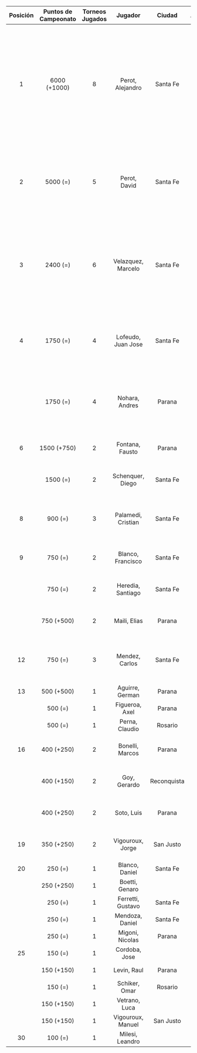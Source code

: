 |  Posición  |  Puntos de Campeonato  |  Torneos Jugados  |      Jugador       |   Ciudad    |  Afiliación  |                                          Puntos sumados                                          |
|:----------:|:----------------------:|:-----------------:|:------------------:|:-----------:|:------------:|:------------------------------------------------------------------------------------------------:|
|     1      |      6000 (+1000)      |         8         |  Perot, Alejandro  |  Santa Fe   |   Atemeli    | 1000 (T04) + 1000 (T06) + 1000 (T08) + 750 (T07) + 750 (T02) + 500 (T05) + 500 (T03) + 500 (T01) |
|     2      |        5000 (=)        |         5         |    Perot, David    |  Santa Fe   |   Atemeli    |                  1000 (T05) + 1000 (T07) + 1000 (T02) + 1000 (T03) + 1000 (T01)                  |
|     3      |        2400 (=)        |         6         | Velazquez, Marcelo |  Santa Fe   |   AteMeLi    |              750 (T06) + 500 (T02) + 500 (T01) + 250 (T03) + 250 (T05) + 150 (T07)               |
|     4      |        1750 (=)        |         4         | Lofeudo, Juan Jose |  Santa Fe   |   Atemeli    |                          750 (T05) + 500 (T07) + 250 (T03) + 250 (T01)                           |
|            |        1750 (=)        |         4         |   Nohara, Andres   |   Parana    |              |                          500 (T06) + 500 (T04) + 500 (T02) + 250 (T03)                           |
|     6      |      1500 (+750)       |         2         |  Fontana, Fausto   |   Parana    |   Aspatem    |                                      750 (T04) + 750 (T08)                                       |
|            |        1500 (=)        |         2         |  Schenquer, Diego  |  Santa Fe   |   Atemeli    |                                      750 (T03) + 750 (T01)                                       |
|     8      |        900 (=)         |         3         | Palamedi, Cristian |  Santa Fe   |   Atemeli    |                                500 (T06) + 250 (T02) + 150 (T03)                                 |
|     9      |        750 (=)         |         2         | Blanco, Francisco  |  Santa Fe   |   Atemeli    |                                      500 (T05) + 250 (T07)                                       |
|            |        750 (=)         |         2         | Heredia, Santiago  |  Santa Fe   |   Atemeli    |                                      500 (T03) + 250 (T07)                                       |
|            |       750 (+500)       |         2         |    Maili, Elias    |   Parana    |   Aspatem    |                                      500 (T08) + 250 (T04)                                       |
|     12     |        750 (=)         |         3         |   Mendez, Carlos   |  Santa Fe   |   Atemeli    |                                250 (T05) + 250 (T03) + 250 (T02)                                 |
|     13     |       500 (+500)       |         1         |  Aguirre, German   |   Parana    |   Aspatem    |                                            500 (T08)                                             |
|            |        500 (=)         |         1         |   Figueroa, Axel   |   Parana    |   Aspatem    |                                            500 (T04)                                             |
|            |        500 (=)         |         1         |   Perna, Claudio   |   Rosario   |   Asateme    |                                            500 (T07)                                             |
|     16     |       400 (+250)       |         2         |  Bonelli, Marcos   |   Parana    |   Aspatem    |                                      250 (T08) + 150 (T02)                                       |
|            |       400 (+150)       |         2         |    Goy, Gerardo    | Reconquista |    ATMAR     |                                      250 (T02) + 150 (T08)                                       |
|            |       400 (+250)       |         2         |     Soto, Luis     |   Parana    | Tiro Federal |                                      250 (T08) + 150 (T07)                                       |
|     19     |       350 (+250)       |         2         |  Vigouroux, Jorge  |  San Justo  | Tiro Federal |                                      250 (T08) + 100 (T07)                                       |
|     20     |        250 (=)         |         1         |   Blanco, Daniel   |  Santa Fe   |   Atemeli    |                                            250 (T07)                                             |
|            |       250 (+250)       |         1         |   Boetti, Genaro   |             |              |                                            250 (T08)                                             |
|            |        250 (=)         |         1         | Ferretti, Gustavo  |  Santa Fe   |   Atemeli    |                                            250 (T01)                                             |
|            |        250 (=)         |         1         |  Mendoza, Daniel   |  Santa Fe   |   Atemeli    |                                            250 (T07)                                             |
|            |        250 (=)         |         1         |  Migoni, Nicolas   |   Parana    |   Aspatem    |                                            250 (T02)                                             |
|     25     |        150 (=)         |         1         |   Cordoba, Jose    |             |              |                                            150 (T07)                                             |
|            |       150 (+150)       |         1         |    Levin, Raul     |   Parana    |              |                                            150 (T08)                                             |
|            |        150 (=)         |         1         |   Schiker, Omar    |   Rosario   |   Asateme    |                                            150 (T07)                                             |
|            |       150 (+150)       |         1         |   Vetrano, Luca    |             |              |                                            150 (T08)                                             |
|            |       150 (+150)       |         1         | Vigouroux, Manuel  |  San Justo  | Tiro Federal |                                            150 (T08)                                             |
|     30     |        100 (=)         |         1         |  Milesi, Leandro   |             |              |                                            100 (T06)                                             |